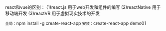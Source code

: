
react和vue的区别：
(1)react.js 用于web开发和组件的编写
(2)reactNative 用于移动端开发
(3)reactVR 用于虚拟现实技术的开发

`全局：`npm install -g create-react-app
`安装：`create-react-app demo01





